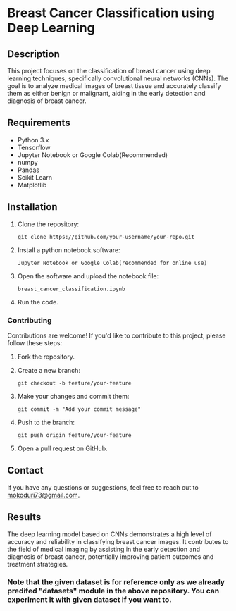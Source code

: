 # Breast Cancer Classification using Deep Learning
## Description
This project focuses on the classification of breast cancer using deep learning techniques, specifically convolutional neural networks (CNNs). The goal is to analyze medical images of breast tissue and accurately classify them as either benign or malignant, aiding in the early detection and diagnosis of breast cancer.
## Requirements
- Python 3.x
- Tensorflow
- Jupyter Notebook or Google Colab(Recommended)
- numpy
- Pandas
- Scikit Learn
- Matplotlib

## Installation

1. Clone the repository:
   ```
   git clone https://github.com/your-username/your-repo.git
   ```

2. Install a python notebook software:
   ```
   Jupyter Notebook or Google Colab(recommended for online use)
   ```
3. Open the software and upload the notebook file:
   ```
   breast_cancer_classification.ipynb
   ```

4. Run the code.

### Contributing

Contributions are welcome! If you'd like to contribute to this project, please follow these steps:

1. Fork the repository.

2. Create a new branch:
   ```
   git checkout -b feature/your-feature
   ```

3. Make your changes and commit them:
   ```
   git commit -m "Add your commit message"
   ```

4. Push to the branch:
   ```
   git push origin feature/your-feature
   ```

5. Open a pull request on GitHub.

## Contact

If you have any questions or suggestions, feel free to reach out to [mokoduri73@gmail.com](mailto:mkoduri73@gmail.com).

## Results
The deep learning model based on CNNs demonstrates a high level of accuracy and reliability in classifying breast cancer images. It contributes to the field of medical imaging by assisting in the early detection and diagnosis of breast cancer, potentially improving patient outcomes and treatment strategies.
### Note that the given dataset is for reference only as we already predifed "datasets" module in the above repository. You can experiment it with given dataset if you want to.

